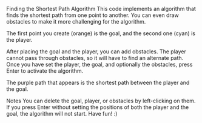 
Finding the Shortest Path Algorithm
This code implements an algorithm that finds the shortest path from one point to another. You can even draw obstacles to make it more challenging for the algorithm.

The first point you create (orange) is the goal, and the second one (cyan) is the player.

After placing the goal and the player, you can add obstacles. The player cannot pass through obstacles, so it will have to find an alternate path.
Once you have set the player, the goal, and optionally the obstacles, press Enter to activate the algorithm.

The purple path that appears is the shortest path between the player and the goal.

Notes
You can delete the goal, player, or obstacles by left-clicking on them.
If you press Enter without setting the positions of both the player and the goal, the algorithm will not start.
Have fun! :)
